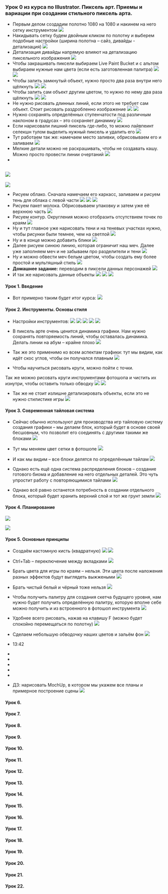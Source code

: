 ### Урок 0 из курса по Illustrator. Пиксель арт. Приемы и вариации при создании стильного пиксель арта.

- Первым делом создадим полотно 1080 на 1080 и накинем на него сетку инструментом
![](_png/Pasted%20image%2020221017100612.png)
- Накидывать сетку будем двойным кликом по полотну и выберем подобные настройки (ширина полотна – сайз, дивайды - детализация)
![](_png/Pasted%20image%2020221017100615.png)
- Детализация дивайды напрямую влияют на детализацию пиксельного изображения
![](_png/Pasted%20image%2020221017100619.png)
- Чтобы закрашивать пиксели выбираем Live Paint Bucket и с альтом выбираем нужные нам цвета (если есть заготовленная палитра)
![](_png/Pasted%20image%2020221017100623.png)
![](_png/Pasted%20image%2020221017100627.png)
- Чтобы залить замкнутый объект, нужно просто два раза внутри него щёлкнуть
![](_png/Pasted%20image%2020221017100631.png)
![](_png/Pasted%20image%2020221017100635.png)
- Чтобы залить сам объект другим цветом, то нужно по нему два раза щёлкнуть
![](_png/Pasted%20image%2020221017100638.png)
![](_png/Pasted%20image%2020221017100642.png)
- Не нужно рисовать длинных линий, если этого не требует сам объект. Стоит рисовать раздробленно изображение
![](_png/Pasted%20image%2020221017100646.png)
![](_png/Pasted%20image%2020221017100650.png)
- Нужно сохранять определённых ступенчатости под различным наклоном в градусах – это сохраняет динамику
![](_png/Pasted%20image%2020221017100654.png)
- Если нарисовали лишний пиксель где-либо, то можно лайвпеинт селекшн тулом выделить нужный пиксель и удалить его
![](_png/Pasted%20image%2020221017100658.png)
- Тут работаем так же: намечаем место заливки, обрисовываем его и заливаем
![](_png/Pasted%20image%2020221017100702.png)
- Мелкие детали можно не раскрашивать, чтобы не создавать кашу. Можно просто провести линии очертаний
![](_png/Pasted%20image%2020221017100706.png)
-
![](_png/Pasted%20image%2020221017100710.png)
-
![](_png/Pasted%20image%2020221017100713.png)
- Рисуем облако. Сначала намечаем его каркасс, заливаем и рисуем тень для облака с левой части
![](_png/Pasted%20image%2020221017100716.png)
![](_png/Pasted%20image%2020221017100720.png)
![](_png/Pasted%20image%2020221017100725.png)
- Рисуем пакет молока. Обрисовываем упаковку и затем уже её верхнюю часть
![](_png/Pasted%20image%2020221017100729.png)
- Рисуем контур. Округления можно отобразить отсутствием точек по краям
![](_png/Pasted%20image%2020221017100733.png)
- Ну и тут главное уже нарисовать тени и на теневых участках нужно, чтобы рисунки были темнее, чем на светлой
![](_png/Pasted%20image%2020221017100745.png)
- Ну и в конце можно добавить блики
![](_png/Pasted%20image%2020221017100750.png)
- Далее рисуем синюю линию, которая ограничит наш меч. Далее уже заполняем меч и не забываем про разделители и тени
![](_png/Pasted%20image%2020221017100755.png)
- Ну и можно обвести меч белым цветом, чтобы создать ему более простой и мультяшный стиль
![](_png/Pasted%20image%2020221017100759.png)
- **Домашнее задание:** переводим в пиксели данных персонажей
![](_png/Pasted%20image%2020221017100803.png)
- И так же нарисовать данные объекты
![](_png/Pasted%20image%2020221017100807.png)
![](_png/Pasted%20image%2020221017100814.png)
![](_png/Pasted%20image%2020221017100817.png)

#### Урок 1. Введение

- Вот примерно таким будет итог курса:
![](_png/Pasted%20image%2020221017100826.png)

#### **Урок 2. Инструменты. Основы стиля**

- Настройки инструментов:
![](_png/Pasted%20image%2020221017101005.png)
![](_png/Pasted%20image%2020221017101024.png)
![](_png/Pasted%20image%2020221017101028.png)
![](_png/Pasted%20image%2020221017101032.png)
![](_png/Pasted%20image%2020221017101036.png)

- В пиксель арте очень ценится динамика графики. Нам нужно сохранять повторяемость линий, чтобы оставалась динамика. Делать линии на абум – крайне плохо
![](_png/Pasted%20image%2020221017101042.png)
- Так же это применимо ко всем аспектам графики: тут мы видим, как идёт скос углов, чтобы он получался плавным
![](_png/Pasted%20image%2020221017101049.png)
- Чтобы научиться рисовать круги, можно пойти с точки.

Так же можно рисовать круги инструментами фотошопа и чистить их изнутри, чтобы оставить только обводку
![](_png/Pasted%20image%2020221017101052.png)
![](_png/Pasted%20image%2020221017101101.png)

- Так же не стоит излишне детализировать объекты, если это не нужно стилистике игры
![](_png/Pasted%20image%2020221017101107.png)

#### **Урок 3. Современная тайловая система**

- Сейчас обычно используют для производства игр тайловую систему создания графики – мы делаем блок, который будет в основе своей бесшовным, что позволит его соединять с другими такими же блоками
![](_png/Pasted%20image%2020221017101115.png)

- Тут мы меняем цвет сетки в фотошопе
![](_png/Pasted%20image%2020221017101120.png)

- И как мы видим – все блоки делятся по определённым тайлам
![](_png/Pasted%20image%2020221017101124.png)

- Однако есть ещё одна система распределения блоков – создание готового биома и добавление на него отдельных деталей. Это чуть упростит работу с повторяющимися тайлами
![](_png/Pasted%20image%2020221017101135.png)

- Однако всё равно останется потребность в создании отдельного блока, который будет хранить верхний слой и тот же грунт земли
![](_png/Pasted%20image%2020221017101139.png)

#### **Урок 4. Планирование**

![](_png/Pasted%20image%2020221017101146.png)

![](_png/Pasted%20image%2020221017101150.png)

#### **Урок 5. Основные принципы**

- Создаём кастомную кисть (квадратную)
![](_png/Pasted%20image%2020221017101201.png)
![](_png/Pasted%20image%2020221017101206.png)
- Ctrl+Tab – переключение между вкладками
![](_png/Pasted%20image%2020221017101213.png)
- Брать цвета для игры по краям – нельзя. Эти цвета после наложения разных эффектов будут выглядеть выжжеными
![](_png/Pasted%20image%2020221017101217.png)
- Брать чистый белый и чёрный тоже нельзя
![](_png/Pasted%20image%2020221017101221.png)
- Чтобы получить палитру для создания скетча будущего уровня, нам нужно будет получить определённую палитру, которую вполне себе можно получить и из встроенного в фотошоп инструмента
![](_png/Pasted%20image%2020221017101225.png)
- Удобнее всего рисовать, нажав на клавишу F (можно будет спокойно перемещаться по полотну)
![](_png/Pasted%20image%2020221017101229.png)
- Сделаем небольшую обводочку наших цветов и зальём фон
![](_png/Pasted%20image%2020221017101234.png)
- 13:42

-

-

-

-

-

- ДЗ: нарисовать MochUp, в котором мы укажем все планы и примерное построение сцены
![](_png/Pasted%20image%2020221017101301.png)

#### **Урок 6.**



#### **Урок 7.**



#### **Урок 8.**



#### **Урок 9.**



#### **Урок 10.**



#### **Урок 11.**



#### **Урок 12.**



#### **Урок 13.**



#### **Урок 14.**


#### **Урок 15.**


#### **Урок 16.**



#### **Урок 17.**



#### **Урок 18.**



#### **Урок 19.**



#### **Урок 20.**


#### **Урок 21.**


#### **Урок 22.**


